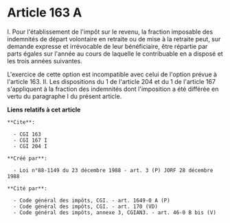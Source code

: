 # Article 163 A

I. Pour l'établissement de l'impôt sur le revenu, la fraction imposable des indemnités de départ volontaire en retraite ou de
mise à la retraite peut, sur demande expresse et irrévocable de leur bénéficiaire, être répartie par parts égales sur l'année
au cours de laquelle le contribuable en a disposé et les trois années suivantes.

L'exercice de cette option est incompatible avec celui de l'option prévue à l'article 163.    II. Les dispositions du 1 de
l'article 204 et du 1 de l'article 167 s'appliquent à la fraction des indemnités dont l'imposition a été différée en vertu du
paragraphe I du présent article.

**Liens relatifs à cet article**

	**Cite**:

	  - CGI 163
	  - CGI 167 I
	  - CGI 204 I

	**Créé par**:

	  - Loi n°88-1149 du 23 décembre 1988 - art. 3 (P) JORF 28 décembre 1988

	**Cité par**:

	  - Code général des impôts, CGI. - art. 1649-0 A (P)
	  - Code général des impôts, CGI. - art. 170 (VD)
	  - Code général des impôts, annexe 3, CGIAN3. - art. 46-0 B bis (V)
